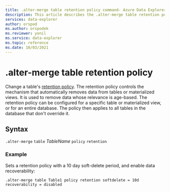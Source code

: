 ```yaml
---
title: .alter-merge table retention policy command- Azure Data Explorer
description: This article describes the .alter-merge table retention policy command in Azure Data Explorer.
services: data-explorer
author: orspod
ms.author: orspodek
ms.reviewer: yonil
ms.service: data-explorer
ms.topic: reference
ms.date: 10/03/2021
---
```

# .alter-merge table retention policy

Change a table's [retention policy](retentionpolicy.md). The retention policy controls the mechanism that automatically removes data from tables or materialized views. It is used to remove data whose relevance is age-based. The retention policy can be configured for a specific table or materialized view, or for an entire database. The policy then applies to all tables in the database that don't override it.
 

## Syntax

`.alter-merge` `table` *TableName* `policy` `retention` 

### Example

Sets a retention policy with a 10 day soft-delete period, and enable data recoverability:

```kusto
.alter-merge table Table1 policy retention softdelete = 10d recoverability = disabled
```
